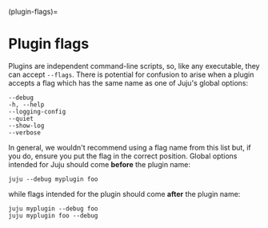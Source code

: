 (plugin-flags)=
# Plugin flags

Plugins are independent command-line scripts, so, like any executable, they can accept `--flags`. There is potential for confusion to arise when a plugin accepts a flag which has the same name as one of Juju's global options:

```text
--debug
-h, --help
--logging-config
--quiet
--show-log
--verbose
```

In general, we wouldn't recommend using a flag name from this list but, if you do, ensure you put the flag in the correct position. Global options intended for Juju should come **before** the plugin name:

```text
juju --debug myplugin foo
```
while flags intended for the plugin should come **after** the plugin name:

```text
juju myplugin --debug foo
juju myplugin foo --debug
```
